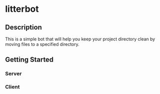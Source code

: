 # litterbot

## Description

This is a simple bot that will help you keep your project directory clean by moving files to a specified directory.

## Getting Started

### Server

### Client

